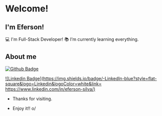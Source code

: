 # Welcome!

 

## I'm Eferson!

:computer: I'm Full-Stack Developer!
:books: I’m currently learning everything.

## About me

[![Github Badge](https://img.shields.io/badge/-Github-000?style=flat-square&logo=Github&logoColor=white&link=https://github.com/EfersonSilva?tab=repositories)](https://github.com/EfersonSilva?tab=repositories)

[![Linkedin Badge](https://img.shields.io/badge/-LinkedIn-blue?style=flat-square&logo=Linkedin&logoColor=white&link= https://www.linkedin.com/in/eferson-silva/)](https://www.linkedin.com/in/eferson-silva/)

- Thanks for visiting.

- Enjoy it!! o/


<!--
**EfersonSilva/efersonsilva** is a ✨ _special_ ✨ repository because its `README.md` (this file) appears on your GitHub profile.

Here are some ideas to get you started:

- 🔭 I’m currently working on ...
- 🌱 I’m currently learning ...
- 👯 I’m looking to collaborate on ...
- 🤔 I’m looking for help with ...
- 💬 Ask me about ...
- 📫 How to reach me: ...
- 😄 Pronouns: ...
- ⚡ Fun fact: ...
-->
